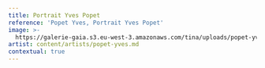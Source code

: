 ```yaml
---
title: Portrait Yves Popet
reference: 'Popet Yves, Portrait Yves Popet'
image: >-
  https://galerie-gaia.s3.eu-west-3.amazonaws.com/tina/uploads/popet-yves/galerie-gaia-popet-yves-portrait.jpeg
artist: content/artists/popet-yves.md
contextual: true
---
```


